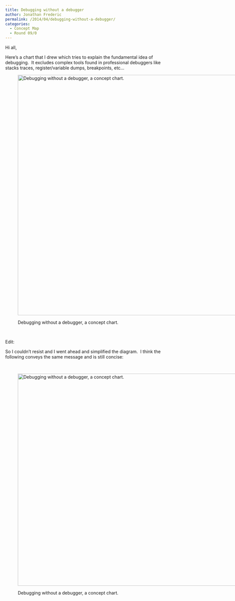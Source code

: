 ```yaml
---
title: Debugging without a debugger
author: Jonathan Frederic
permalink: /2014/04/debugging-without-a-debugger/
categories:
  - Concept Map
  - Round 09/0
---
```

Hi all,

Here&#8217;s a chart that I drew which tries to explain the fundamental idea of debugging.  It excludes complex tools found in professional debuggers like stacks traces, register/variable dumps, breakpoints, etc&#8230;<figure id="attachment_6709" style="width: 707px;" class="wp-caption aligncenter">

[<img class="size-large wp-image-6709" alt="Debugging without a debugger, a concept chart." src="http://teaching.software-carpentry.org/wp-content/uploads/2014/04/swc_chart-945x1024.jpg" width="707" height="766" />][1]<figcaption class="wp-caption-text">Debugging without a debugger, a concept chart.</figcaption></figure> 
&nbsp;

Edit:

So I couldn&#8217;t resist and I went ahead and simplified the diagram.  I think the following conveys the same message and is still concise:

&nbsp;<figure id="attachment_6715" style="width: 707px;" class="wp-caption aligncenter">

[<img class="size-large wp-image-6715" alt="Debugging without a debugger, a concept chart." src="http://teaching.software-carpentry.org/wp-content/uploads/2014/04/swc_chart_2-1024x980.jpg" width="707" height="676" />][2]<figcaption class="wp-caption-text">Debugging without a debugger, a concept chart.</figcaption></figure>

 [1]: http://teaching.software-carpentry.org/wp-content/uploads/2014/04/swc_chart.jpg
 [2]: http://teaching.software-carpentry.org/wp-content/uploads/2014/04/swc_chart_2.jpg
